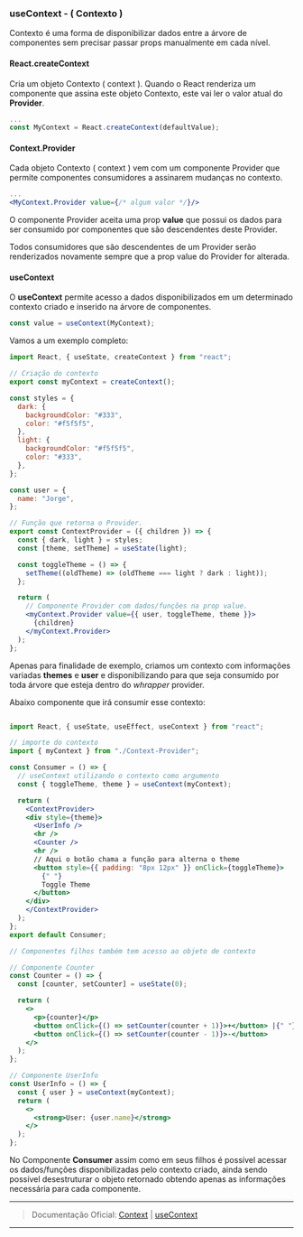 ### useContext - ( Contexto )

Contexto é uma forma de disponibilizar dados entre a árvore de componentes sem precisar passar props manualmente em cada nível.

#### React.createContext
Cria um objeto Contexto ( context ). Quando o React renderiza um componente que assina este objeto Contexto, este vai ler o valor atual do **Provider**.

```jsx
...
const MyContext = React.createContext(defaultValue);
```

#### Context.Provider
Cada objeto Contexto ( context ) vem com um componente Provider que permite componentes consumidores a assinarem mudanças no contexto.

```jsx
...
<MyContext.Provider value={/* algum valor */}/>
```
O componente Provider aceita uma prop **value** que possui os dados para ser consumido por componentes que são descendentes deste Provider.

Todos consumidores que são descendentes de um Provider serão renderizados novamente sempre que a prop value do Provider for alterada.

#### useContext

O **useContext** permite acesso a dados disponibilizados em um determinado contexto criado e inserido na árvore de componentes.

```jsx
const value = useContext(MyContext);
```

Vamos a um exemplo completo:

```jsx
import React, { useState, createContext } from "react";

// Criação do contexto
export const myContext = createContext();

const styles = {
  dark: {
    backgroundColor: "#333",
    color: "#f5f5f5",
  },
  light: {
    backgroundColor: "#f5f5f5",
    color: "#333",
  },
};

const user = {
  name: "Jorge",
};

// Função que retorna o Provider.
export const ContextProvider = ({ children }) => {
  const { dark, light } = styles;
  const [theme, setTheme] = useState(light);

  const toggleTheme = () => {
    setTheme((oldTheme) => (oldTheme === light ? dark : light));
  };

  return (
    // Componente Provider com dados/funções na prop value.
    <myContext.Provider value={{ user, toggleTheme, theme }}>
      {children}
    </myContext.Provider>
  );
};

```

Apenas para finalidade de exemplo, criamos um contexto com informações variadas **themes** e **user** e disponibilizando para que seja consumido por toda árvore que esteja dentro do _whrapper_ provider.

Abaixo componente que irá consumir esse contexto:
```jsx

import React, { useState, useEffect, useContext } from "react";

// importe do contexto
import { myContext } from "./Context-Provider";

const Consumer = () => {
  // useContext utilizando o contexto como argumento
  const { toggleTheme, theme } = useContext(myContext);

  return (
    <ContextProvider>
    <div style={theme}>
      <UserInfo />
      <hr />
      <Counter />
      <hr />
      // Aqui o botão chama a função para alterna o theme
      <button style={{ padding: "8px 12px" }} onClick={toggleTheme}>
        {" "}
        Toggle Theme
      </button>
    </div>
    </ContextProvider>
  );
};
export default Consumer;

// Componentes filhos também tem acesso ao objeto de contexto

// Componente Counter
const Counter = () => {
  const [counter, setCounter] = useState(0);

  return (
    <>
      <p>{counter}</p>
      <button onClick={() => setCounter(counter + 1)}>+</button> |{" "}
      <button onClick={() => setCounter(counter - 1)}>-</button>
    </>
  );
};

// Componente UserInfo
const UserInfo = () => {
  const { user } = useContext(myContext);
  return (
    <>
      <strong>User: {user.name}</strong>
    </>
  );
};
```
No Componente **Consumer** assim como em seus filhos é possível acessar os dados/funções disponibilizadas pelo contexto criado, ainda sendo possível desestruturar o objeto retornado obtendo apenas as informações necessária para cada componente.

---

> Documentação Oficial: [Context](https://pt-br.reactjs.org/docs/context.html) | [useContext](https://pt-br.reactjs.org/docs/hooks-reference.html#usecontext)

---